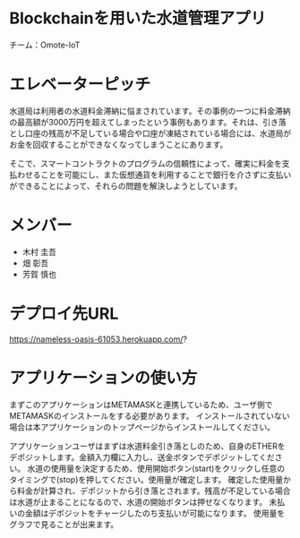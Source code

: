 # Blockchainを用いた水道管理アプリ   
チーム：Omote-IoT

# エレベーターピッチ
水道局は利用者の水道料金滞納に悩まされています。その事例の一つに料金滞納の最高額が3000万円を超えてしまったという事例もあります。それは、引き落とし口座の残高が不足している場合や口座が凍結されている場合には、水道局がお金を回収することができなくなってしまうことにあります。

そこで、スマートコントラクトのプログラムの信頼性によって、確実に料金を支払わせることを可能にし、また仮想通貨を利用することで銀行を介さずに支払いができることによって、それらの問題を解決しようとしています。

# メンバー
- 木村 圭吾
- 畑 彰吾
- 芳賀 慎也 

# デプロイ先URL
https://nameless-oasis-61053.herokuapp.com/?

# アプリケーションの使い方
まずこのアプリケーションはMETAMASKと連携しているため、ユーザ側でMETAMASKのインストールをする必要があります。
インストールされていない場合は本アプリケーションのトップページからインストールしてください。

アプリケーションユーザはまずは水道料金引き落としのため、自身のETHERをデポジットします。金額入力欄に入力し、送金ボタンでデポジットしてください。
水道の使用量を決定するため、使用開始ボタン(start)をクリックし任意のタイミングで(stop)を押してください。使用量が確定します。
確定した使用量から料金が計算され、デポジットから引き落とされます。残高が不足している場合は水道が止まることになるので、水道の開始ボタンは押せなくなります。
未払いの金額はデポジットをチャージしたのち支払いが可能になります。
使用量をグラフで見ることが出来ます。
